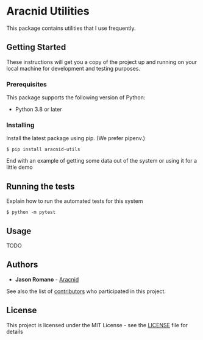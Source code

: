 # Aracnid Utilities

This package contains utilities that I use frequently.

## Getting Started

These instructions will get you a copy of the project up and running on your local machine for development and testing purposes.

### Prerequisites

This package supports the following version of Python:

- Python 3.8 or later

### Installing

Install the latest package using pip. (We prefer pipenv.)

```
$ pip install aracnid-utils
```

End with an example of getting some data out of the system or using it for a little demo

## Running the tests

Explain how to run the automated tests for this system

```
$ python -m pytest
```

## Usage

TODO

## Authors

- **Jason Romano** - [Aracnid](https://github.com/aracnid)

See also the list of [contributors](https://github.com/lakeannebrewhouse/aracnid-logger/contributors) who participated in this project.

## License

This project is licensed under the MIT License - see the [LICENSE](LICENSE) file for details

